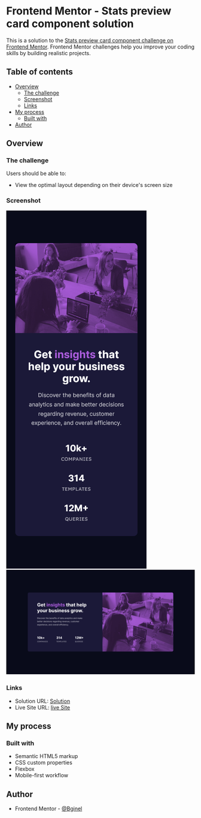 
# Frontend Mentor - Stats preview card component solution

This is a solution to the [Stats preview card component challenge on Frontend Mentor](https://www.frontendmentor.io/challenges/stats-preview-card-component-8JqbgoU62). Frontend Mentor challenges help you improve your coding skills by building realistic projects. 

## Table of contents

- [Overview](#overview)
  - [The challenge](#the-challenge)
  - [Screenshot](#screenshot)
  - [Links](#links)
- [My process](#my-process)
  - [Built with](#built-with)
- [Author](#author)

## Overview

### The challenge

Users should be able to:

- View the optimal layout depending on their device's screen size

### Screenshot

![](./assets/screenshots/mobile-design.png)
![](./assets/screenshots/desktop-design.png)

### Links

- Solution URL: [Solution](https://www.frontendmentor.io/solutions/criado-usando-html-e-css-JXydo-4TSq)
- Live Site URL: [live Site](https://james-alderson.github.io/Fork__Bginel--SPCC/)

## My process

### Built with

- Semantic HTML5 markup
- CSS custom properties
- Flexbox
- Mobile-first workflow

## Author

- Frontend Mentor - [@Bginel](https://www.frontendmentor.io/profile/Bginel)
